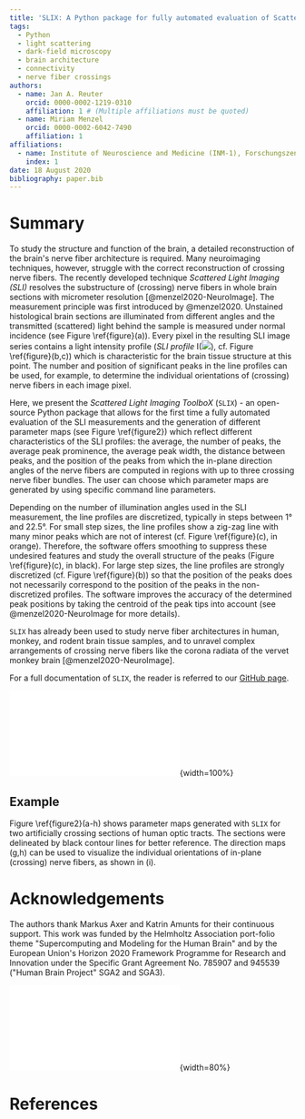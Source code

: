 ```yaml
---
title: 'SLIX: A Python package for fully automated evaluation of Scattered Light Imaging measurements on brain tissue'
tags:
  - Python
  - light scattering
  - dark-field microscopy
  - brain architecture
  - connectivity
  - nerve fiber crossings
authors:
  - name: Jan A. Reuter
    orcid: 0000-0002-1219-0310
    affiliation: 1 # (Multiple affiliations must be quoted)
  - name: Miriam Menzel
    orcid: 0000-0002-6042-7490
    affiliation: 1
affiliations:
  - name: Institute of Neuroscience and Medicine (INM-1), Forschungszentrum Jülich GmbH, 52425 Jülich, Germany
    index: 1
date: 18 August 2020
bibliography: paper.bib
---
```


# Summary

To study the structure and function of the brain, a detailed reconstruction of the brain's nerve fiber architecture is required. Many neuroimaging techniques, however, struggle with the correct reconstruction of crossing nerve fibers. 
The recently developed technique *Scattered Light Imaging (SLI)* resolves the substructure of (crossing) nerve fibers in whole brain sections with micrometer resolution [@menzel2020-NeuroImage]. The measurement principle was first introduced by @menzel2020. Unstained histological brain sections are illuminated from different angles and the transmitted (scattered) light behind the sample is measured under normal incidence (see Figure \ref{figure}(a)). Every pixel in the resulting SLI image series contains a light intensity profile (*SLI profile* I(<img src="https://render.githubusercontent.com/render/math?math=\phi">), cf. Figure \ref{figure}(b,c)) which is characteristic for the brain tissue structure at this point. The number and position of significant peaks in the line profiles can be used, for example, to determine the individual orientations of (crossing) nerve fibers in each image pixel. 

Here, we present the *Scattered Light Imaging ToolboX* (`SLIX`) - an open-source Python package that allows for the first time a fully automated evaluation of the SLI measurements and the generation of different parameter maps (see Figure \ref{figure2}) which reflect different characteristics of the SLI profiles: the average, the number of peaks, the average peak prominence, the average peak width, the distance between peaks, and the position of the peaks from which the in-plane direction angles of the nerve fibers are computed in regions with up to three crossing nerve fiber bundles. The user can choose which parameter maps are generated by using specific command line parameters.

Depending on the number of illumination angles used in the SLI measurement, the line profiles are discretized, typically in steps between 1° and 22.5°. For small step sizes, the line profiles show a zig-zag line with many minor peaks which are not of interest (cf. Figure \ref{figure}(c), in orange). Therefore, the software offers smoothing to suppress these undesired features and study the overall structure of the peaks (Figure \ref{figure}(c), in black). For large step sizes, the line profiles are strongly discretized  (cf. Figure \ref{figure}(b)) so that the position of the peaks does not necessarily correspond to the position of the peaks in the non-discretized profiles. The software improves the accuracy of the determined peak positions by taking the centroid of the peak tips into account (see @menzel2020-NeuroImage for more details).

`SLIX` has already been used to study nerve fiber architectures in human, monkey, and rodent brain tissue samples, and to unravel complex arrangements of crossing nerve fibers like the corona radiata of the vervet monkey brain [@menzel2020-NeuroImage]. 

For a full documentation of `SLIX`, the reader is referred to our [GitHub page](https://github.com/3d-pli/SLIX).


![(a) Schematic drawing of the SLI measurement: The sample is illuminated from different angles (with constant polar angle <img src="https://render.githubusercontent.com/render/math?math=\theta"> and different equidistant azimuthal angles <img src="https://render.githubusercontent.com/render/math?math=\phi">). For each direction of illumination, the intensity of light transmitted under normal incidence is recorded by a camera, yielding a series of images in which each image pixel contains a light intensity profile (SLI profile I(<img src="https://render.githubusercontent.com/render/math?math=\phi">)). (b) SLI profile measured in steps of 15°. The prominence of the peaks (in red) is computed by the difference between the top of the peak and the highest of the two neighbored minima. The peak width (dark blue) is determined as the full width of the peak at a height corresponding to the peak height minus half of the peak prominence. The determined positions of the peaks (vertical lines) have been slightly corrected by computing the centroid of the peak tip as described in @menzel2020-NeuroImage (Appx. B) to account for discretization artifacts. Only *prominent* peaks, i.e. peaks with a prominence of 8% of the total signal amplitude (max - min), are used for further evaluation. Peaks with lower prominence are expected to be caused by noise or details in the fiber structure that are not of interest (for derivation see @menzel2020-NeuroImage, Appx. A). In this example, there are 5 peaks in total and 4 prominent peaks (in green/magenta). The fiber direction angles <img src="https://render.githubusercontent.com/render/math?math=\phi_1"> and <img src="https://render.githubusercontent.com/render/math?math=\phi_2"> are computed from the mid positions of the prominent peak pairs. (c)  SLI profile measured in steps of 1° (orange: original line profile, black: smoothed line profile).\label{figure}](figure_.pdf){width=100%}

## Example

Figure \ref{figure2}(a-h) shows parameter maps generated with `SLIX` for two artificially crossing sections of human optic tracts. The sections were delineated by black contour lines for better reference. The direction maps (g,h) can be used to visualize the individual orientations of in-plane (crossing) nerve fibers, as shown in (i).

# Acknowledgements
The authors thank Markus Axer and Katrin Amunts for their continuous support. 
This work was funded by the Helmholtz Association port-folio theme "Supercomputing and Modeling for the Human Brain" and by the European Union's Horizon 2020 Framework Programme for Research and Innovation under the Specific Grant Agreement No. 785907 and 945539 ("Human Brain Project" SGA2 and SGA3).

![Parameter maps generated with `SLIX`, shown exemplary for two artificially crossing sections of human optic tracts: (a) average of the line profiles; (b/c) number of all/prominent peaks in the line profiles; (d) average prominence of the peaks in the line profiles, normalized by the average of the line profile; (e) average width of all prominent peaks in the line profiles; (f) distance between two prominent peaks; (g/h) in-plane direction angles of the nerve fibers (two out of three possible directions); (i) visualization of direction angles in g and h, showing the crossing nerve fibers in the center. This figure has been adapted from @menzel2020-NeuroImage, Figure 8. Subfigures a-h were generated with the SLIX software, using a viridis color map to display the results and manually masking the tissue regions. Subfigure b shows the number of all peaks, i.e. the sum of low and high prominence peaks. Subfigure i was generated from the results in g,h by representing the direction angles for 24x24 pixels by a line with the respective polar/direction angle (not part of the software).  \label{figure2}](figure2.pdf){width=80%}

# References
